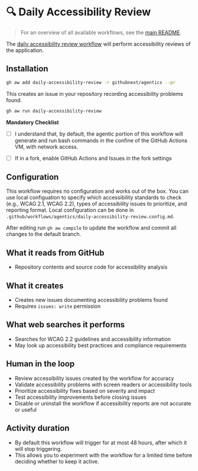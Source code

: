 # 🔍 Daily Accessibility Review

> For an overview of all available workflows, see the [main README](../README.md).

The [daily accessibility review workflow](../workflows/daily-accessibility-review.md?plain=1) will perform accessibility reviews of the application.

## Installation

```bash
gh aw add daily-accessibility-review -r githubnext/agentics --pr
```

This creates an issue in your repository recording accessibility problems found.

```bash
gh aw run daily-accessibility-review
```

**Mandatory Checklist**

* [ ] I understand that, by default, the agentic portion of this workflow will generate and run bash commands in the confine of the GitHub Actions VM, with network access.

* [ ] If in a fork, enable GitHub Actions and Issues in the fork settings

## Configuration

This workflow requires no configuration and works out of the box. You can use local configuation to specify which accessibility standards to check (e.g., WCAG 2.1, WCAG 2.2), types of accessibility issues to prioritize, and reporting format. Local configuration can be done in `.github/workflows/agentics/daily-accessibility-review.config.md`.

After editing run `gh aw compile` to update the workflow and commit all changes to the default branch.

## What it reads from GitHub

- Repository contents and source code for accessibility analysis

## What it creates

- Creates new issues documenting accessibility problems found
- Requires `issues: write` permission

## What web searches it performs

- Searches for WCAG 2.2 guidelines and accessibility information
- May look up accessibility best practices and compliance requirements

## Human in the loop

- Review accessibility issues created by the workflow for accuracy
- Validate accessibility problems with screen readers or accessibility tools
- Prioritize accessibility fixes based on severity and impact
- Test accessibility improvements before closing issues
- Disable or uninstall the workflow if accessibility reports are not accurate or useful

## Activity duration

- By default this workflow will trigger for at most 48 hours, after which it will stop triggering. 
- This allows you to experiment with the workflow for a limited time before deciding whether to keep it active.


